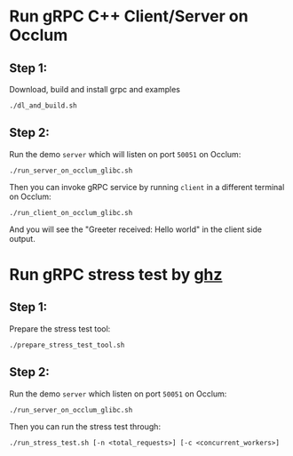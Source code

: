 # Run gRPC C++ Client/Server on Occlum

## Step 1:
Download, build and install grpc and examples
```
./dl_and_build.sh
```

## Step 2:
Run the demo `server` which will listen on port `50051` on Occlum:
```
./run_server_on_occlum_glibc.sh
```
Then you can invoke gRPC service by running `client` in a different terminal on Occlum:
```
./run_client_on_occlum_glibc.sh
```
And you will see the "Greeter received: Hello world" in the client side output.

# Run gRPC stress test by [ghz](https://ghz.sh/)

## Step 1:
Prepare the stress test tool:
```
./prepare_stress_test_tool.sh
```

## Step 2:
Run the demo `server` which listen on port `50051` on Occlum:
```
./run_server_on_occlum_glibc.sh
```
Then you can run the stress test through:
```
./run_stress_test.sh [-n <total_requests>] [-c <concurrent_workers>]
```
